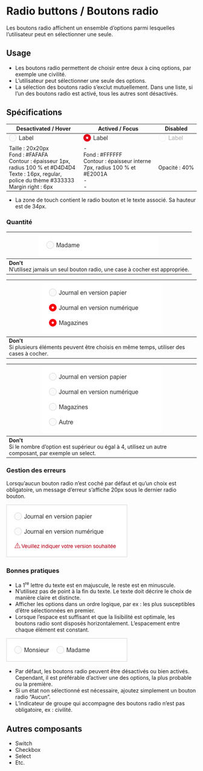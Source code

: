 # Radio buttons / Boutons radio

Les boutons radio affichent un ensemble d’options parmi lesquelles l’utilisateur peut en sélectionner une seule.

## Usage

- Les boutons radio permettent de choisir entre deux à cinq options, par exemple une civilité.
- L’utilisateur peut sélectionner une seule des options.
- La sélection des boutons radio s’exclut mutuellement. Dans une liste, si l’un des boutons radio est activé, tous les autres sont désactivés.


## Spécifications

Desactivated / Hover | Actived / Focus | Disabled
------------ | ------------- | ------------- |
![button-radio__desactivated](design/button-radio__desactivated.png)|![button-radio__activated](design/button-radio__activated.png)|![button-radio__disabled](design/button-radio__disabled.png)
Taille : 20x20px <br> Fond : #FAFAFA <br> Contour : épaisseur 1px, radius 100 % et #D4D4D4 <br> Texte : 16px, regular, police du thème #333333 <br> Margin right : 6px | -  <br> Fond : #FFFFFF <br> Contour : épaisseur interne 7px, radius 100 % et #E2001A <br> - <br> - | Opacité&nbsp;:&nbsp;40%

- La zone de touch contient le radio bouton et le texte associé. Sa hauteur est de 34px.


### Quantité

<div class="do-dont">
 <div class="dont">

![button-radio__ex__dont-only-one](design/button-radio__ex__dont-only-one.png) |
------------ |
**Don't** <br/> N’utilisez jamais un seul bouton radio, une case à cocher est appropriée. |

 </div>

 <div class="dont">

![button-radio__ex__dont-multiple-activaton](design/button-radio__ex__dont-multiple-activaton.png) |
 ------------ |
 **Don't** <br/> Si plusieurs éléments peuvent être choisis en même temps, utiliser des cases à cocher. |

  </div>

  <div class="dont">

![button-radio__ex__dont-greater-than-3](design/button-radio__ex__dont-greater-than-3.png) |
  ------------ |
  **Don't** <br/> Si le nombre d’option est supérieur ou égal à 4, utilisez un autre composant, par exemple un select. |

   </div>
</div>


### Gestion des erreurs

Lorsqu’aucun bouton radio n’est coché par défaut et qu’un choix est obligatoire, un message d’erreur s’affiche 20px sous le dernier radio bouton.


![button-radio__ex__error](design/button-radio__ex__error.png)


### Bonnes pratiques

- La 1<sup>re</sup> lettre du texte est en majuscule, le reste est en minuscule.
- N’utilisez pas de point à la fin du texte.
Le texte doit décrire le choix de manière claire et distincte.
- Afficher les options dans un ordre logique, par ex&nbsp;: les plus susceptibles d’être sélectionnées en premier.
- Lorsque l’espace est suffisant et que la lisibilité est optimale, les boutons radio sont disposés horizontalement. L’espacement entre chaque élément est constant.

![button-radio__ex__opposite](design/button-radio__ex__opposite.png)
- Par défaut, les boutons radio peuvent être désactivés ou bien activés. Cependant, il est préférable d’activer une des options, la plus probable ou la première.
- Si un état non sélectionné est nécessaire, ajoutez simplement un bouton radio “Aucun”.
- L’indicateur de groupe qui accompagne des boutons radio n’est pas obligatoire, ex : civilité.

## Autres composants

- Switch
- Checkbox
- Select
- Etc.
